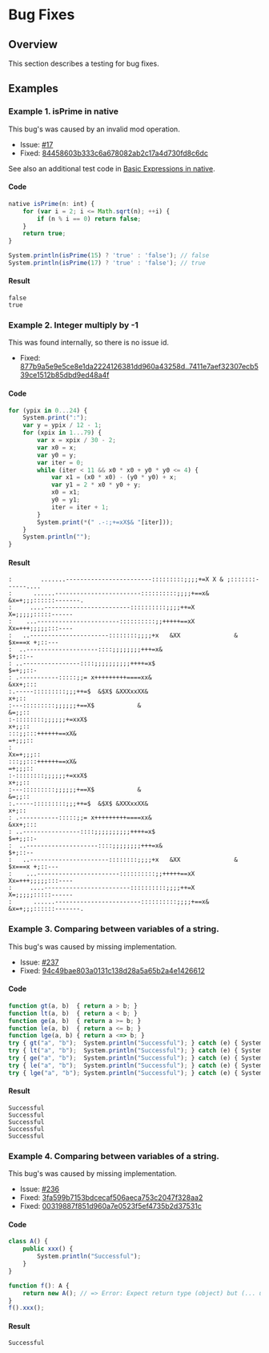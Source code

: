 # Bug Fixes

## Overview

This section describes a testing for bug fixes.

## Examples

### Example 1. isPrime in native

This bug's was caused by an invalid mod operation.

* Issue: [#17](https://github.com/Kray-G/kinx/issues/17)
* Fixed: [84458603b333c6a678082ab2c17a4d730fd8c6dc](https://github.com/Kray-G/kinx/commit/84458603b333c6a678082ab2c17a4d730fd8c6dc)

See also an additional test code in [Basic Expressions in native](../definition/native/native_expr.md).

#### Code

```javascript
native isPrime(n: int) {
    for (var i = 2; i <= Math.sqrt(n); ++i) {
        if (n % i == 0) return false;
    }
    return true;
}

System.println(isPrime(15) ? 'true' : 'false'); // false
System.println(isPrime(17) ? 'true' : 'false'); // true
```

#### Result

```
false
true
```

### Example 2. Integer multiply by -1

This was found internally, so there is no issue id.

* Fixed: [877b9a5e9e5ce8e1da2224126381dd960a43258d..7411e7aef32307ecb539ce1512b85dbd9ed48a4f](https://github.com/Kray-G/kinx/compare/877b9a5e9e5ce8e1da2224126381dd960a43258d..7411e7aef32307ecb539ce1512b85dbd9ed48a4f)

#### Code

```javascript
for (ypix in 0...24) {
    System.print(":");
    var y = ypix / 12 - 1;
    for (xpix in 1...79) {
        var x = xpix / 30 - 2;
        var x0 = x;
        var y0 = y;
        var iter = 0;
        while (iter < 11 && x0 * x0 + y0 * y0 <= 4) {
            var x1 = (x0 * x0) - (y0 * y0) + x;
            var y1 = 2 * x0 * y0 + y;
            x0 = x1;
            y0 = y1;
            iter = iter + 1;
        }
        System.print(*(" .-:;+=xX$& "[iter]));
    }
    System.println("");
}
```

#### Result

```
:        .......------------------------:::::::::;;;;+=X X & ;:::::::------....
:      ......------------------------::::::::::;;;;+==x&  &x=+;;;::::::-------.
:     ....------------------------::::::::::;;;;++=X         X=;;;;;:::::------
:    ...-----------------------::::::::::;;+++++==xX         Xx=+++;;;;;:::----
:   ..----------------------::::::::;;;;+x   &XX               & $x===x +;::---
:  ..--------------------::::;;;;;;;;+++=x&                             $+;::--
: ..----------------::::;;;;;;;;;;++++=x$                              $=+;;::-
: .-----------:::::;;= x+++++++++====xx&                               &xx+;:::
:.-----:::::::::;;;++=$  &$X$ &XXXxxXX&                                   x+;::
:---:::::::::;;;;;;+==X$            &                                    &=;;::
:-::::::::;;;;;;+=xxX$                                                   x+;;::
:::;;:::++++++==xX&                                                     =+;;;::
:                                                                     Xx=+;;;::
:::;;:::++++++==xX&                                                     =+;;;::
:-::::::::;;;;;;+=xxX$                                                   x+;;::
:---:::::::::;;;;;;+==X$            &                                    &=;;::
:.-----:::::::::;;;++=$  &$X$ &XXXxxXX&                                   x+;::
: .-----------:::::;;= x+++++++++====xx&                               &xx+;:::
: ..----------------::::;;;;;;;;;;++++=x$                              $=+;;::-
:  ..--------------------::::;;;;;;;;+++=x&                             $+;::--
:   ..----------------------::::::::;;;;+x   &XX               & $x===x +;::---
:    ...-----------------------::::::::::;;+++++==xX         Xx=+++;;;;;:::----
:     ....------------------------::::::::::;;;;++=X         X=;;;;;:::::------
:      ......------------------------::::::::::;;;;+==x&  &x=+;;;::::::-------.
```

### Example 3. Comparing between variables of a string.

This bug's was caused by missing implementation.

* Issue: [#237](https://github.com/Kray-G/kinx/issues/237)
* Fixed: [94c49bae803a0131c138d28a5a65b2a4e1426612](https://github.com/Kray-G/kinx/commit/94c49bae803a0131c138d28a5a65b2a4e1426612)

#### Code

```javascript
function gt(a, b)  { return a > b; }
function lt(a, b)  { return a < b; }
function ge(a, b)  { return a >= b; }
function le(a, b)  { return a <= b; }
function lge(a, b) { return a <=> b; }
try { gt("a", "b");  System.println("Successful"); } catch (e) { System.println(e.what()); }
try { lt("a", "b");  System.println("Successful"); } catch (e) { System.println(e.what()); }
try { ge("a", "b");  System.println("Successful"); } catch (e) { System.println(e.what()); }
try { le("a", "b");  System.println("Successful"); } catch (e) { System.println(e.what()); }
try { lge("a", "b"); System.println("Successful"); } catch (e) { System.println(e.what()); }
```

#### Result

```
Successful
Successful
Successful
Successful
Successful
```

### Example 4. Comparing between variables of a string.

This bug's was caused by missing implementation.

* Issue: [#236](https://github.com/Kray-G/kinx/issues/236)
* Fixed: [3fa599b7153bdcecaf506aeca753c2047f328aa2](https://github.com/Kray-G/kinx/commit/3fa599b7153bdcecaf506aeca753c2047f328aa2)
* Fixed: [00319887f851d960a7e0523f5ef4735b2d37531c](https://github.com/Kray-G/kinx/commit/00319887f851d960a7e0523f5ef4735b2d37531c)

#### Code

```javascript
class A() {
    public xxx() {
        System.println("Successful");
    }
}

function f(): A {
    return new A(); // => Error: Expect return type (object) but (... unknown)
}
f().xxx();
```

#### Result

```
Successful
```
